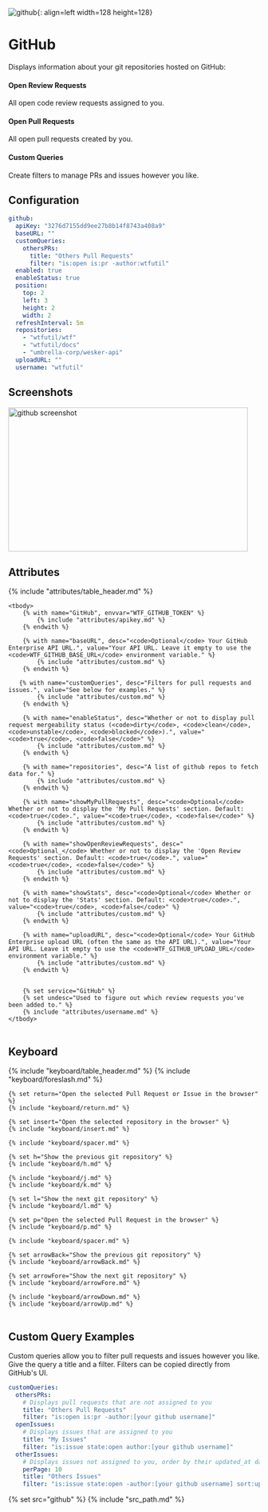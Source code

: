 ![github](/assets/services/github.png){: align=left width=128 height=128}

# GitHub

Displays information about your git repositories hosted on GitHub:

#### Open Review Requests

All open code review requests assigned to you.

#### Open Pull Requests

All open pull requests created by you.

#### Custom Queries

Create filters to manage PRs and issues however you like.

## Configuration

```yaml
github:
  apiKey: "3276d7155dd9ee27b8b14f8743a408a9"
  baseURL: ""
  customQueries:
    othersPRs:
      title: "Others Pull Requests"
      filter: "is:open is:pr -author:wtfutil"
  enabled: true
  enableStatus: true
  position:
    top: 2
    left: 3
    height: 2
    width: 2
  refreshInterval: 5m
  repositories:
    - "wtfutil/wtf"
    - "wtfutil/docs"
    - "umbrella-corp/wesker-api"
  uploadURL: ""
  username: "wtfutil"
```

## Screenshots

<img class="screenshot" src="/assets/modules/github.png" width="480" height="288" alt="github screenshot" />

## Attributes

<table>
    {% include "attributes/table_header.md" %}

    <tbody>
        {% with name="GitHub", envvar="WTF_GITHUB_TOKEN" %}
            {% include "attributes/apikey.md" %}
        {% endwith %}
    
        {% with name="baseURL", desc="<code>Optional</code> Your GitHub Enterprise API URL.", value="Your API URL. Leave it empty to use the <code>WTF_GITHUB_BASE_URL</code> environment variable." %}
            {% include "attributes/custom.md" %}
        {% endwith %}

       {% with name="customQueries", desc="Filters for pull requests and issues.", value="See below for examples." %}
            {% include "attributes/custom.md" %}
        {% endwith %}

        {% with name="enableStatus", desc="Whether or not to display pull request mergeability status (<code>dirty</code>, <code>clean</code>, <code>unstable</code>, <code>blocked</code>).", value="<code>true</code>, <code>false</code>" %}
            {% include "attributes/custom.md" %}
        {% endwith %}

        {% with name="repositories", desc="A list of github repos to fetch data for." %}
            {% include "attributes/custom.md" %}
        {% endwith %}

        {% with name="showMyPullRequests", desc="<code>Optional</code> Whether or not to display the 'My Pull Requests' section. Default: <code>true</code>.", value="<code>true</code>, <code>false</code>" %}
            {% include "attributes/custom.md" %}
        {% endwith %}

        {% with name="showOpenReviewRequests", desc="<code>Optional_</code> Whether or not to display the 'Open Review Requests' section. Default: <code>true</code>.", value="<code>true</code>, <code>false</code>" %}
            {% include "attributes/custom.md" %}
        {% endwith %}

        {% with name="showStats", desc="<code>Optional</code> Whether or not to display the 'Stats' section. Default: <code>true</code>.", value="<code>true</code>, <code>false</code>" %}
            {% include "attributes/custom.md" %}
        {% endwith %}

        {% with name="uploadURL", desc="<code>Optional</code> Your GitHub Enterprise upload URL (often the same as the API URL).", value="Your API URL. Leave it empty to use the <code>WTF_GITHUB_UPLOAD_URL</code> environment variable." %}
            {% include "attributes/custom.md" %}
        {% endwith %}


        {% set service="GitHub" %}
        {% set undesc="Used to figure out which review requests you've been added to." %}
        {% include "attributes/username.md" %}
    </tbody>
</table>

## Keyboard

<table>
  {% include "keyboard/table_header.md" %}

  <tbody>
    {% include "keyboard/foreslash.md" %}

    {% set return="Open the selected Pull Request or Issue in the browser" %}
    {% include "keyboard/return.md" %}

    {% set insert="Open the selected repository in the browser" %}
    {% include "keyboard/insert.md" %}

    {% include "keyboard/spacer.md" %}

    {% set h="Show the previous git repository" %}
    {% include "keyboard/h.md" %}

    {% include "keyboard/j.md" %}
    {% include "keyboard/k.md" %}

    {% set l="Show the next git repository" %}
    {% include "keyboard/l.md" %}

    {% set p="Open the selected Pull Request in the browser" %}
    {% include "keyboard/p.md" %}

    {% include "keyboard/spacer.md" %}

    {% set arrowBack="Show the previous git repository" %}
    {% include "keyboard/arrowBack.md" %}

    {% set arrowFore="Show the next git repository" %}
    {% include "keyboard/arrowFore.md" %}

    {% include "keyboard/arrowDown.md" %}
    {% include "keyboard/arrowUp.md" %}
  </tbody>
</table>

## Custom Query Examples

Custom queries allow you to filter pull requests and issues however you like. Give the query a 
title and a filter. Filters can be copied directly from GitHub's UI.

```yaml
customQueries:
  othersPRs:
    # Displays pull requests that are not assigned to you
    title: "Others Pull Requests"
    filter: "is:open is:pr -author:[your github username]"
  openIssues:
    # Displays issues that are assigned to you
    title: "My Issues"
    filter: "is:issue state:open author:[your github username]"
  otherIssues:
    # Displays issues not assigned to you, order by their updated_at date
    perPage: 10
    title: "Others Issues"
    filter: "is:issue state:open -author:[your github username] sort:updated-desc"
```

{% set src="github" %}
{% include "src_path.md" %}